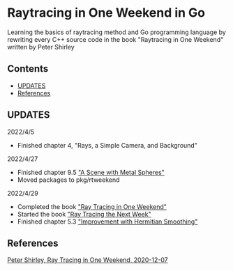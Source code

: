 # Raytracing in One Weekend in Go
Learning the basics of raytracing method and Go programming language
by rewriting every C++ source code in the book "Raytracing in One Weekend" written
by Peter Shirley

## Contents
- [UPDATES](#updates)
- [References](#references)

## UPDATES
2022/4/5
- Finished chapter 4, "Rays, a Simple Camera, and Background"

2022/4/27
- Finished chapter 9.5 ["A Scene with Metal Spheres"](https://raytracing.github.io/books/RayTracingInOneWeekend.html#metal/ascenewithmetalspheres)
- Moved packages to pkg/rtweekend

2022/4/29
- Completed the book ["Ray Tracing in One Weekend"](https://raytracing.github.io/books/RayTracingInOneWeekend.html)
- Started the book ["Ray Tracing the Next Week"](https://raytracing.github.io/books/RayTracingTheNextWeek.html)
- Finished chapter 5.3 ["Improvement with Hermitian Smoothing"](https://raytracing.github.io/books/RayTracingTheNextWeek.html#perlinnoise/improvementwithhermitiansmoothing)

## References
[Peter Shirley, Ray Tracing in One Weekend, 2020-12-07](https://github.com/RayTracing/raytracing.github.io)
